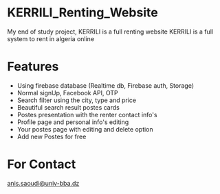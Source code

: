 # KERRILI_Renting_Website
My end of study project, KERRILI is a full renting website
KERRILI is a full system to rent in algeria online
# Features
- Using firebase database (Realtime db, Firebase auth, Storage)
- Normal signUp, Facebook API, OTP
- Search filter using the city, type and price
- Beautiful search result postes cards
- Postes presentation with the renter contact info's
- Profile page and personal info's editing 
- Your postes page with editing and delete option
- Add new Postes for free
# For Contact
anis.saoudi@univ-bba.dz
